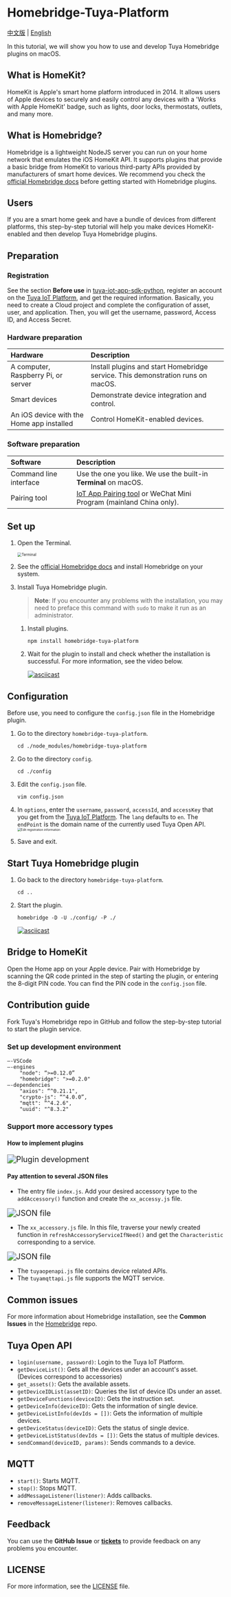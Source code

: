 Homebridge-Tuya-Platform
========================
[中文版](README_zh.md) | [English](README.md)


In this tutorial, we will show you how to use and develop Tuya Homebridge plugins on macOS.

## What is HomeKit?

HomeKit is Apple's smart home platform introduced in 2014. It allows users of Apple devices to securely and easily control any devices with a 'Works with Apple HomeKit' badge, such as lights, door locks, thermostats, outlets, and many more.

## What is Homebridge?

Homebridge is a lightweight NodeJS server you can run on your home network that emulates the iOS HomeKit API. It supports plugins that provide a basic bridge from HomeKit to various third-party APIs provided by manufacturers of smart home devices. We recommend you check the [official Homebridge docs](https://github.com/homebridge/homebridge/blob/master/README.md) before getting started with Homebridge plugins.

## Users

If you are a smart home geek and have a bundle of devices from different platforms, this step-by-step tutorial will help you make devices HomeKit-enabled and then develop Tuya Homebridge plugins.

## Preparation

### Registration

See the section **Before use** in [tuya-iot-app-sdk-python](https://github.com/tuya/tuya-iot-app-sdk-python/blob/master/README.md#before-use), register an account on the [Tuya IoT Platform](https://iot.tuya.com), and get the required information. Basically, you need to create a Cloud project and complete the configuration of asset, user, and application. Then, you will get the username, password, Access ID, and Access Secret.

### Hardware preparation

| Hardware | Description |
|:----|:----|
| A computer, Raspberry Pi, or server | Install plugins and start Homebridge service. This demonstration runs on macOS. |
| Smart devices | Demonstrate device integration and control.  |
| An iOS device with the Home app installed | Control HomeKit-enabled devices.  |

### Software preparation

| Software | Description |
|:----|:----|
| Command line interface | Use the one you like. We use the built-in **Terminal** on macOS. |
| Pairing tool | [IoT App Pairing tool](https://images.tuyacn.com/smart/docs/activate-tool-app-release.apk) or WeChat Mini Program (mainland China only). |

## Set up

1. Open the Terminal.

    <img src="https://airtake-public-data-1254153901.cos.ap-shanghai.myqcloud.com/content-platform/hestia/16191602132dfd87f5eab.png" alt="Terminal" style="zoom: 60%;" />

1. See the [official Homebridge docs](https://github.com/homebridge/homebridge/blob/master/README.md) and install Homebridge on your system.
2. Install Tuya Homebridge plugin.

   > **Note**: If you encounter any problems with the installation, you may need to preface this command with `sudo` to make it run as an administrator.

   1. Install plugins.
        ```
        npm install homebridge-tuya-platform
        ```
   2. Wait for the plugin to install and check whether the installation is successful. For more information, see the video below.

      [![asciicast](https://asciinema.org/a/t6GY37mDPbfeG6AXVxuwROBlC.svg)](https://asciinema.org/a/t6GY37mDPbfeG6AXVxuwROBlC?autoplay=1)

## Configuration

Before use, you need to configure the `config.json` file in the Homebridge plugin.
1. Go to the directory `homebridge-tuya-platform`.
    ```
    cd ./node_modules/homebridge-tuya-platform
    ```

2. Go to the directory `config`.
    ```
    cd ./config 
    ```
3. Edit the `config.json` file.
    ```
    vim config.json
    ```
4. In `options`, enter the `username`, `password`, `accessId`, and `accessKey` that you get from the [Tuya IoT Platform](https://iot.tuya.com/). The `lang` defaults to `en`. The `endPoint` is the domain name of the currently used Tuya Open API.
      <img src="https://images.tuyacn.com/app/Hanh/config3.json.png" alt="Edit registration information" style="zoom:50%;" />


5. Save and exit.

## Start Tuya Homebridge plugin

1. Go back to the directory `homebridge-tuya-platform`.
    ```
    cd ..
    ```
2. Start the plugin.
    ```
    homebridge -D -U ./config/ -P ./ 
    ```
   [![asciicast](https://asciinema.org/a/2gaFGeKXZtEF1pmOhqTG41M30.svg)](https://asciinema.org/a/2gaFGeKXZtEF1pmOhqTG41M30?autoplay=1)

## Bridge to HomeKit

Open the Home app on your Apple device. Pair with Homebridge by scanning the QR code printed in the step of starting the plugin, or entering the 8-digit PIN code. You can find the PIN code in the `config.json` file.

## Contribution guide

Fork Tuya's Homebridge repo in GitHub and follow the step-by-step tutorial to start the plugin service.

### Set up development environment

```
—-VSCode
—-engines
    "node": “>=0.12.0”
    "homebridge": ">=0.2.0"
—-dependencies
    "axios": “^0.21.1",
    "crypto-js": “^4.0.0”, 
    "mqtt": “^4.2.6",
    "uuid": "^8.3.2"
```

### Support more accessory types

#### How to implement plugins

<img src="https://airtake-public-data-1254153901.cos.ap-shanghai.myqcloud.com/content-platform/hestia/16191600887aaa687d0e4.png" alt="Plugin development" style="zoom:130%;" />

#### Pay attention to several JSON files

* The entry file `index.js`. Add your desired accessory type to the `addAccessory()` function and create the `xx_accessy.js` file.
<img src="https://images.tuyacn.com/app/Hanh/index.js.png" alt="JSON file" style="zoom:130%;" />

* The `xx_accessory.js` file. In this file, traverse your newly created function in `refreshAccessoryServiceIfNeed()` and get the `Characteristic` corresponding to a service.
<img src="https://images.tuyacn.com/app/Hanh/xx_accessory.js.png" alt="JSON file" style="zoom:130%;" />

* The `tuyaopenapi.js` file contains device related APIs.
* The `tuyamqttapi.js` file supports the MQTT service.



## Common issues

For more information about Homebridge installation, see the **Common Issues** in the [Homebridge](https://github.com/homebridge/homebridge/blob/master/README.md#common-issues) repo.

## Tuya Open API

- `login(username, password)`: Login to the Tuya IoT Platform.
- `getDeviceList()`: Gets all the devices under an account's asset. (Devices correspond to accessories)
- `get_assets()`: Gets the available assets.
- `getDeviceIDList(assetID)`: Queries the list of device IDs under an asset.
- `getDeviceFunctions(deviceID)`: Gets the instruction set.
- `getDeviceInfo(deviceID)`: Gets the information of single device.
- `getDeviceListInfo(devIds = [])`: Gets the information of multiple devices.
- `getDeviceStatus(deviceID)`: Gets the status of single device.
- `getDeviceListStatus(devIds = [])`: Gets the status of multiple devices.
- `sendCommand(deviceID, params)`: Sends commands to a device.


## MQTT

- `start()`: Starts MQTT.
- `stop()`: Stops MQTT.
- `addMessageListener(listener)`: Adds callbacks.
- `removeMessageListener(listener)`: Removes callbacks.


## Feedback

You can use the **GitHub Issue** or [**tickets**](https://service.console.tuya.com) to provide feedback on any problems you encounter.

## LICENSE

For more information, see the [LICENSE](LICENSE) file.
